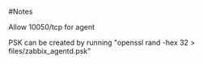 #Notes

Allow 10050/tcp for agent

PSK can be created by running "openssl rand -hex 32 > files/zabbix_agentd.psk"
